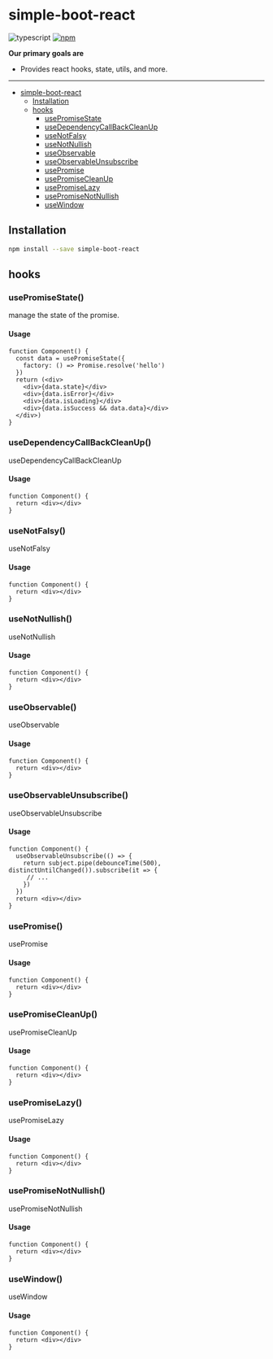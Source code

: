 # simple-boot-react
![typescript](https://img.shields.io/badge/-typescript-black?logo=typescript)
[![npm](https://img.shields.io/badge/-npm-black?logo=npm)](https://www.npmjs.com/package/simple-boot-react)

**Our primary goals are**
* Provides react hooks, state, utils, and more.
--- 

- [simple-boot-react](#simple-boot-react)
    - [Installation](#installation)
    - [hooks](#hooks)
        - [usePromiseState](#usePromiseState)
        - [useDependencyCallBackCleanUp](#useDependencyCallBackCleanUp)
        - [useNotFalsy](#useNotFalsy)
        - [useNotNullish](#useNotNullish)
        - [useObservable](#useObservable)
        - [useObservableUnsubscribe](#useObservableUnsubscribe)
        - [usePromise](#usePromise)
        - [usePromiseCleanUp](#usePromiseCleanUp)
        - [usePromiseLazy](#usePromiseLazy)
        - [usePromiseNotNullish](#usePromiseNotNullish)
        - [useWindow](#useWindow)


## Installation
```sh
npm install --save simple-boot-react
```

## hooks
### usePromiseState()

manage the state of the promise.

#### Usage

```tsx
function Component() {
  const data = usePromiseState({
    factory: () => Promise.resolve('hello')
  })
  return (<div>
    <div>{data.state}</div>
    <div>{data.isError}</div>
    <div>{data.isLoading}</div>
    <div>{data.isSuccess && data.data}</div>
  </div>)
}
```
### useDependencyCallBackCleanUp()

useDependencyCallBackCleanUp

#### Usage

```tsx
function Component() {
  return <div></div>
}
`````````

### useNotFalsy()

useNotFalsy

#### Usage

```tsx
function Component() {
  return <div></div>
}
```

### useNotNullish()

useNotNullish

#### Usage

```tsx
function Component() {
  return <div></div>
}
```

### useObservable()

useObservable

#### Usage

```tsx
function Component() {
  return <div></div>
}
```

### useObservableUnsubscribe()

useObservableUnsubscribe

#### Usage

```tsx
function Component() {
  useObservableUnsubscribe(() => {
    return subject.pipe(debounceTime(500), distinctUntilChanged()).subscribe(it => {
     // ... 
    })
  })
  return <div></div>
}
```

### usePromise()

usePromise

#### Usage

```tsx
function Component() {
  return <div></div>
}
```

### usePromiseCleanUp()

usePromiseCleanUp

#### Usage

```tsx
function Component() {
  return <div></div>
}
```

### usePromiseLazy()

usePromiseLazy

#### Usage

```tsx
function Component() {
  return <div></div>
}
```

### usePromiseNotNullish()

usePromiseNotNullish

#### Usage

```tsx
function Component() {
  return <div></div>
}
```

### useWindow()

useWindow

#### Usage

```tsx
function Component() {
  return <div></div>
}
```
